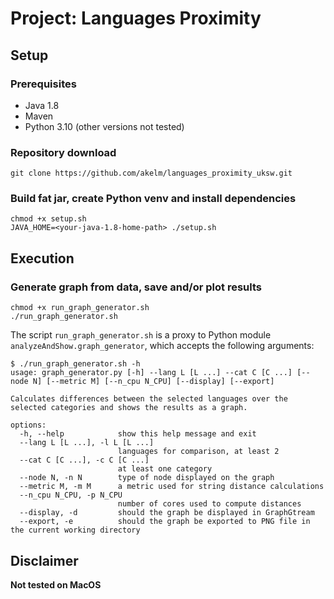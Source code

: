 # Project: Languages Proximity

## Setup

### Prerequisites
- Java 1.8
- Maven
- Python 3.10 (other versions not tested)

### Repository download
`git clone https://github.com/akelm/languages_proximity_uksw.git`
### Build fat jar, create Python venv and install dependencies
```
chmod +x setup.sh
JAVA_HOME=<your-java-1.8-home-path> ./setup.sh
```

## Execution

### Generate graph from data, save and/or plot results
```
chmod +x run_graph_generator.sh
./run_graph_generator.sh
```
The script `run_graph_generator.sh` is a proxy to Python module `analyzeAndShow.graph_generator`, which accepts the following arguments:
```
$ ./run_graph_generator.sh -h
usage: graph_generator.py [-h] --lang L [L ...] --cat C [C ...] [--node N] [--metric M] [--n_cpu N_CPU] [--display] [--export]

Calculates differences between the selected languages over the selected categories and shows the results as a graph.

options:
  -h, --help            show this help message and exit
  --lang L [L ...], -l L [L ...]
                        languages for comparison, at least 2
  --cat C [C ...], -c C [C ...]
                        at least one category
  --node N, -n N        type of node displayed on the graph
  --metric M, -m M      a metric used for string distance calculations
  --n_cpu N_CPU, -p N_CPU
                        number of cores used to compute distances
  --display, -d         should the graph be displayed in GraphGtream
  --export, -e          should the graph be exported to PNG file in the current working directory

```


## Disclaimer
**Not tested on MacOS**